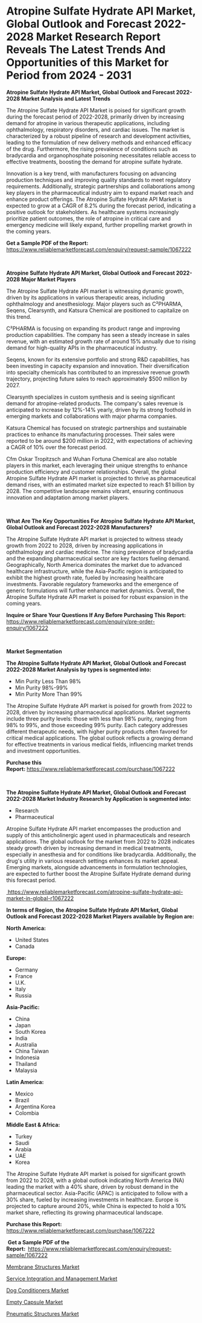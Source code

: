 <p><h1>Atropine Sulfate Hydrate API Market, Global Outlook and Forecast 2022-2028 Market Research Report Reveals The Latest Trends And Opportunities of this Market for Period from 2024 - 2031</h1></p><p><strong>Atropine Sulfate Hydrate API Market, Global Outlook and Forecast 2022-2028 Market Analysis and Latest Trends</strong></p>
<p><p>The Atropine Sulfate Hydrate API Market is poised for significant growth during the forecast period of 2022-2028, primarily driven by increasing demand for atropine in various therapeutic applications, including ophthalmology, respiratory disorders, and cardiac issues. The market is characterized by a robust pipeline of research and development activities, leading to the formulation of new delivery methods and enhanced efficacy of the drug. Furthermore, the rising prevalence of conditions such as bradycardia and organophosphate poisoning necessitates reliable access to effective treatments, boosting the demand for atropine sulfate hydrate.</p><p>Innovation is a key trend, with manufacturers focusing on advancing production techniques and improving quality standards to meet regulatory requirements. Additionally, strategic partnerships and collaborations among key players in the pharmaceutical industry aim to expand market reach and enhance product offerings. The Atropine Sulfate Hydrate API Market is expected to grow at a CAGR of 8.2% during the forecast period, indicating a positive outlook for stakeholders. As healthcare systems increasingly prioritize patient outcomes, the role of atropine in critical care and emergency medicine will likely expand, further propelling market growth in the coming years.</p></p>
<p><strong>Get a Sample PDF of the Report:&nbsp;</strong> <a href="https://www.reliablemarketforecast.com/enquiry/request-sample/1067222">https://www.reliablemarketforecast.com/enquiry/request-sample/1067222</a></p>
<p>&nbsp;</p>
<p><strong>Atropine Sulfate Hydrate API Market, Global Outlook and Forecast 2022-2028 Major Market Players</strong></p>
<p><p>The Atropine Sulfate Hydrate API market is witnessing dynamic growth, driven by its applications in various therapeutic areas, including ophthalmology and anesthesiology. Major players such as C²PHARMA, Seqens, Clearsynth, and Katsura Chemical are positioned to capitalize on this trend.</p><p>C²PHARMA is focusing on expanding its product range and improving production capabilities. The company has seen a steady increase in sales revenue, with an estimated growth rate of around 15% annually due to rising demand for high-quality APIs in the pharmaceutical industry.</p><p>Seqens, known for its extensive portfolio and strong R&D capabilities, has been investing in capacity expansion and innovation. Their diversification into specialty chemicals has contributed to an impressive revenue growth trajectory, projecting future sales to reach approximately $500 million by 2027.</p><p>Clearsynth specializes in custom synthesis and is seeing significant demand for atropine-related products. The company's sales revenue is anticipated to increase by 12%-14% yearly, driven by its strong foothold in emerging markets and collaborations with major pharma companies.</p><p>Katsura Chemical has focused on strategic partnerships and sustainable practices to enhance its manufacturing processes. Their sales were reported to be around $200 million in 2022, with expectations of achieving a CAGR of 10% over the forecast period.</p><p>Cfm Oskar Tropitzsch and Wuhan Fortuna Chemical are also notable players in this market, each leveraging their unique strengths to enhance production efficiency and customer relationships. Overall, the global Atropine Sulfate Hydrate API market is projected to thrive as pharmaceutical demand rises, with an estimated market size expected to reach $1 billion by 2028. The competitive landscape remains vibrant, ensuring continuous innovation and adaptation among market players.</p></p>
<p>&nbsp;</p>
<p><strong>What Are The Key Opportunities For Atropine Sulfate Hydrate API Market, Global Outlook and Forecast 2022-2028 Manufacturers?</strong></p>
<p><p>The Atropine Sulfate Hydrate API market is projected to witness steady growth from 2022 to 2028, driven by increasing applications in ophthalmology and cardiac medicine. The rising prevalence of bradycardia and the expanding pharmaceutical sector are key factors fueling demand. Geographically, North America dominates the market due to advanced healthcare infrastructure, while the Asia-Pacific region is anticipated to exhibit the highest growth rate, fueled by increasing healthcare investments. Favorable regulatory frameworks and the emergence of generic formulations will further enhance market dynamics. Overall, the Atropine Sulfate Hydrate API market is poised for robust expansion in the coming years.</p></p>
<p><strong>Inquire or Share Your Questions If Any Before Purchasing This Report:</strong> <a href="https://www.reliablemarketforecast.com/enquiry/pre-order-enquiry/1067222">https://www.reliablemarketforecast.com/enquiry/pre-order-enquiry/1067222</a></p>
<p>&nbsp;</p>
<p><strong>Market Segmentation</strong></p>
<p><strong>The Atropine Sulfate Hydrate API Market, Global Outlook and Forecast 2022-2028 Market Analysis by types is segmented into:</strong></p>
<p><ul><li>Min Purity Less Than 98%</li><li>Min Purity 98%-99%</li><li>Min Purity More Than 99%</li></ul></p>
<p><p>The Atropine Sulfate Hydrate API market is poised for growth from 2022 to 2028, driven by increasing pharmaceutical applications. Market segments include three purity levels: those with less than 98% purity, ranging from 98% to 99%, and those exceeding 99% purity. Each category addresses different therapeutic needs, with higher purity products often favored for critical medical applications. The global outlook reflects a growing demand for effective treatments in various medical fields, influencing market trends and investment opportunities.</p></p>
<p><strong>Purchase this Report:&nbsp;</strong><a href="https://www.reliablemarketforecast.com/purchase/1067222">https://www.reliablemarketforecast.com/purchase/1067222</a></p>
<p>&nbsp;</p>
<p><strong>The Atropine Sulfate Hydrate API Market, Global Outlook and Forecast 2022-2028 Market Industry Research by Application is segmented into:</strong></p>
<p><ul><li>Research</li><li>Pharmaceutical</li></ul></p>
<p><p>Atropine Sulfate Hydrate API market encompasses the production and supply of this anticholinergic agent used in pharmaceuticals and research applications. The global outlook for the market from 2022 to 2028 indicates steady growth driven by increasing demand in medical treatments, especially in anesthesia and for conditions like bradycardia. Additionally, the drug's utility in various research settings enhances its market appeal. Emerging markets, alongside advancements in formulation technologies, are expected to further boost the Atropine Sulfate Hydrate demand during this forecast period.</p></p>
<p><a href="https://www.reliablemarketforecast.com/atropine-sulfate-hydrate-api-market-in-global-r1067222">&nbsp;https://www.reliablemarketforecast.com/atropine-sulfate-hydrate-api-market-in-global-r1067222</a></p>
<p><strong>In terms of Region, the Atropine Sulfate Hydrate API Market, Global Outlook and Forecast 2022-2028 Market Players available by Region are:</strong></p>
<p>
    <p> <strong> North America: </strong>
        <ul>
            <li>United States</li>
            <li>Canada</li>
        </ul>
        </p> 
    <p> <strong> Europe: </strong>
        <ul>
            <li>Germany</li>
            <li>France</li>
            <li>U.K.</li>
            <li>Italy</li>
            <li>Russia</li>
        </ul>
        </p> 
    <p> <strong> Asia-Pacific: </strong>
        <ul>
            <li>China</li>
            <li>Japan</li>
            <li>South Korea</li>
            <li>India</li>
            <li>Australia</li>
            <li>China Taiwan</li>
            <li>Indonesia</li>
            <li>Thailand</li>
            <li>Malaysia</li>
        </ul>
        </p> 
    <p> <strong> Latin America: </strong>
        <ul>
            <li>Mexico</li>
            <li>Brazil</li>
            <li>Argentina Korea</li>
            <li>Colombia</li>
        </ul>
        </p> 
    <p> <strong> Middle East & Africa: </strong>
        <ul>
            <li>Turkey</li>
            <li>Saudi</li>
            <li>Arabia</li>
            <li>UAE</li>
            <li>Korea</li>
        </ul>
    </p>
    </p>
<p><p>The Atropine Sulfate Hydrate API market is poised for significant growth from 2022 to 2028, with a global outlook indicating North America (NA) leading the market with a 40% share, driven by robust demand in the pharmaceutical sector. Asia-Pacific (APAC) is anticipated to follow with a 30% share, fueled by increasing investments in healthcare. Europe is projected to capture around 20%, while China is expected to hold a 10% market share, reflecting its growing pharmaceutical landscape.</p></p>
<p><strong>Purchase this Report: </strong><a href="https://www.reliablemarketforecast.com/purchase/1067222">https://www.reliablemarketforecast.com/purchase/1067222</a></p>
<p>&nbsp;<strong>Get a Sample PDF of the Report:&nbsp;&nbsp;</strong><a href="https://www.reliablemarketforecast.com/enquiry/request-sample/1067222">https://www.reliablemarketforecast.com/enquiry/request-sample/1067222</a></p>
<p><strong></strong></p>
<p><p><a href="https://issuu.com/reportprime-2/docs/membrane-structures-market-size-203_3f542e08d13b29">Membrane Structures Market</a></p><p><a href="https://www.linkedin.com/pulse/service-integration-management-market-size-share-trends-analysis-hl74c?trackingId=dWeRyxGcQUGw1INr5LCOaQ%3D%3D">Service Integration and Management Market</a></p><p><a href="https://medium.com/@juliajacobs244/this-dog-conditioners-market-research-report-evaluates-the-key-market-trends-drivers-and-a4d188e9dc47">Dog Conditioners Market</a></p><p><a href="https://www.linkedin.com/pulse/empty-capsule-market-essentials-key-players-demand-drivers-roi-pdjve?trackingId=hSoeKr8bS9CnkPlFhY4N9w%3D%3D">Empty Capsule Market</a></p><p><a href="https://issuu.com/reportprime-2/docs/pneumatic-structures-market-size-20_ff5d62d26df0df">Pneumatic Structures Market</a></p></p>